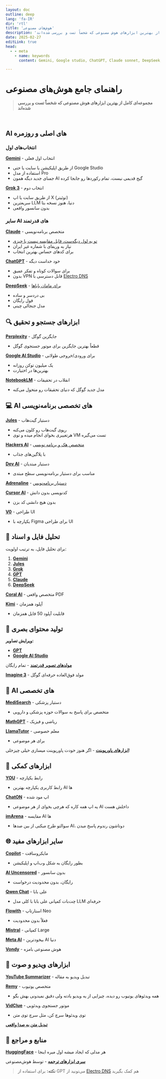 ```yaml
---
layout: doc
outline: deep
lang: 'fa-IR'
dir: 'rtl'
title: 'هوش‌های مصنوعی'
description: 'مجموعه‌ای کامل از بهترین ابزارهای هوش مصنوعی که شخصاً تست و بررسی شده‌اند'
date: 2025-02-27
editLink: true
head:
  - - meta
    - name: keywords
      content: Gemini, Google studio, ChatGPT, Claude sonnet, DeepSeek, Kimi, Arena, Mistral, Grok3

---
```


# راهنمای جامع هوش‌های مصنوعی <Badge type="info" text=" 🤖" />

> **مجموعه‌ای کامل از بهترین ابزارهای هوش مصنوعی که شخصاً تست و بررسی شده‌اند**

<br/>

## AI های اصلی و روزمره <Badge type="info" text="🌟" />

### انتخاب‌های اول

**[Gemini](https://t.me/s/F_NiREvil/5584)** - انتخاب اول فعلی
- از طریق اپلیکیشن یا سایت یا حتی Google Studio 
- استفاده از مدل Pro
- جمنای جدید دیگه همون AI گیج قدیمی نیست، تمام رکوردها رو جابجا کرده

**[Grok 3](https://t.me/s/F_NiREvil/5926)** - انتخاب دوم
- از طریق سایت یا اپ X (توئیتر)
- سریعترین LLM دنیا، هنوز نسخه بتا
- بدون سانسور واقعی

### سایر AI های قدرتمند

**[Claude](https://t.me/s/F_NiREvil/6566)** - متخصص برنامه‌نویسی
- [تو یه لول دیگه‌ست، قابل مقایسه نیست با چیزی](https://t.me/s/F_NiREvil/6566)
- نیاز به وریفای با شماره غیر ایران
- برای کدهای حساس بهترین انتخاب

**[ChatGPT](https://t.me/s/F_NiREvil/4698)** - خود خداست دیگه
- برای سوالات کوتاه و تفکر عمیق
- بدون VPN قابل دسترسی با [Electro DNS](https://t.me/s/F_NiREvil/4489)

**[DeepSeek](https://t.me/s/F_NiREvil/6380)** - [برای مامان باباها](https://t.me/s/F_NiREvil/6380)
- بی دردسر و ساده
- فول رایگان
- مدل جنجالی چینی

## 🔍 ابزارهای جستجو و تحقیق

**[Perplexity](https://t.me/s/F_NiREvil/6479)** - جایگزین گوگل
- قطعاً بهترین جایگزین برای موتور جستجوی گوگل

**[Google AI Studio](https://t.me/s/F_NiREvil/5953)** - برای ورودی/خروجی طولانی
- یک میلیون توکن روزانه
- بهترین‌ها در اختیارت

**[NotebookLM](https://t.me/s/F_NiREvil/5594)** - انقلاب در تحقیقات
- مدل جدید گوگل که دنیای تحقیقات رو متحول می‌کنه

## 💻 AI های تخصصی برنامه‌نویسی

**[Jules](https://jules.google/)** - دستیار گیت‌هاب
- رپوی گیت‌هاب رو کلون می‌کنه
- هرتغییری بخوای انجام میده و توی VM تست می‌گیره

**[Hackers AI](https://t.me/s/F_NiREvil/6140)** - [متخصص هک و برنامه نویسی](https://t.me/s/F_NiREvil/6140)
- با پلاگین‌های جذاب

**[Dev AI](https://t.me/s/F_NiREvil/7060)** - دستیار مبتدیان
- مناسب برای دستیار برنامه‌نویسی سطح مبتدی

**[Adrenaline](https://t.me/s/F_NiREvil/5800)** - [دستیار برنامه‌نویس](https://t.me/s/F_NiREvil/5800)

**[Cursor AI](https://www.cursor.com/)** - کدنویسی بدون دانش
- بدون هیچ دانشی کد بزن

**[V0](https://v0.dev/chat)** - طراحی UI
- یکپارچه با Figma برای طراحی UI

## 📁 تحلیل فایل و اسناد

برای تحلیل فایل، به ترتیب اولویت:
1. **[Gemini](https://t.me/s/F_NiREvil/5584)**
2. **[Jules](https://jules.google/)**
3. **[Grok](https://t.me/s/F_NiREvil/5926)**
4. **[GPT](https://t.me/s/F_NiREvil/4698)**
5. **[Claude](https://t.me/s/F_NiREvil/6566)**
6. **[DeepSeek](https://t.me/s/F_NiREvil/6380)**

**[Coral AI](https://www.getcoralai.com/)** - متخصص واقعی PDF

**[Kimi](https://t.me/s/F_NiREvil/5955)** - آپلود همزمان
- قابلیت آپلود 50 فایل همزمان

## 🎨 تولید محتوای بصری

**ویرایش تصاویر:**
- **[GPT](https://t.me/s/F_NiREvil/4698)**
- **[Google AI Studio](https://aistudio.google.com/generate-image)**

**[مولدهای تصویر قدرتمند](https://t.me/s/F_NiREvil/6467)** - تمام رایگان

**[Imagine 3](https://t.me/s/F_NiREvil/6143)** - مولد فوق‌العاده حرفه‌ای گوگل

## 🎯 AI های تخصصی

**[MediSearch](https://t.me/s/F_NiREvil/7023)** - دستیار پزشکی
- متخصص برای پاسخ به سوالات حوزه پزشکی و دارویی

**[MathGPT](https://t.me/s/F_NiREvil/5974)** - ریاضی و فیزیک

**[LlamaTutor](http://llamatutor.com/)** - معلم خصوصی
- برای هر موضوعی

**[ابزارهای پاورپوینت](https://t.me/s/F_NiREvil/5868)** - اگر هنوز خودت پاورپوینت میسازی خیلی چیزخلی!

## 🔧 ابزارهای کمکی

**[YOU](https://t.me/s/F_NiREvil/5757)** - رابط یکپارچه
- رابط کاربری یکپارچه بهترین AI ها

**[ChatON](https://t.me/s/F_NiREvil/5768)** - اپ مود شده
- یه اپ همه کاره که هرچی بخوای از هر موضوعی AI داخلش هست

**[imArena](https://t.me/s/F_NiREvil/737)** - مقایسه AI ها
- سوالتو طرح میکنی از بین صدها AI، دوتاشون رندوم پاسخ میدن

## 🌐 سایر ابزارهای مفید

**[Copilot](https://t.me/s/F_NiREvil/5663)** - مایکروسافت
- بطور رایگان به شکل وب‌اپ و اپلیکیشن

**[AI Uncensored](https://t.me/s/F_NiREvil/6366)** - بدون سانسور
- رایگان، بدون محدودیت درخواست

**[Qwen Chat](https://t.me/s/F_NiREvil/6404)** - علی بابا
- چت‌بات کمپانی علی بابا با کلی مدل LLM حرفه‌ای

**[Flowith](https://t.me/s/F_NiREvil/6239)** - استارتاپ Neo
- فعلاً بدون محدودیت

**[Mistral](https://t.me/s/F_NiREvil/5590)** - کمپانی Large

**[Meta AI](https://t.me/s/F_NiREvil/5981)** - بیخودترین AI دنیا

**[Vondy](https://t.me/s/F_NiREvil/5118)** - هوش مصنوعی بامزه

## 🎥 ابزارهای ویدیو و صوت

**[YouTube Summarizer](https://chatwith.tools/youtube-summarizer)** - تبدیل ویدیو به مقاله

**[Remy](http://useremy.com/)** - متخصص یوتیوب
- همه ویدئوهای یوتیوب رو دیده، چیزایی از یه ویدیو یادته ولی دقیق نمیدونی بهش بگو

**[VidClue](https://vidclue.com/)** - موتور جستجوی ویدئویی
- توی ویدئوها سرچ کن، مثل سرچ توی متن

**[تبدیل متن به صدا واقعی](https://t.me/s/F_NiREvil/5912)**

## 🔗 منابع و مراجع

**[HuggingFace](https://huggingface.co/models)** - هر مدلی که ایجاد میشه اول میره اینجا

**[سری ابزارهای ترجمه](https://t.me/s/F_NiREvil/6867)** - توسط هوش‌مصنوعی

> **نکته:** برای استفاده از GPT می‌تونید از [Electro DNS](https://t.me/s/F_NiREvil/4489) هم کمک بگیرید

